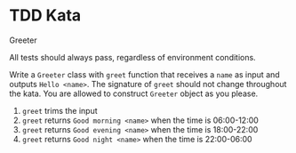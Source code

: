 # TDD Kata
Greeter

All tests should always pass, regardless of environment conditions.

Write a `Greeter` class with `greet` function that receives a `name` as input and outputs `Hello <name>`. The signature of `greet` should not change throughout the kata. You are allowed to construct `Greeter` object as you please.

1. `greet` trims the input
2. `greet` returns `Good morning <name>` when the time is 06:00-12:00
3. `greet` returns `Good evening <name>` when the time is 18:00-22:00
4. `greet` returns `Good night <name>` when the time is 22:00-06:00

